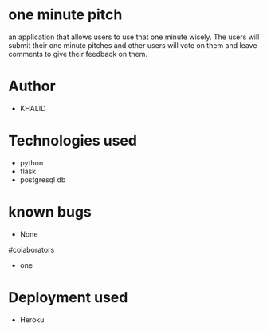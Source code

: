 # one minute pitch
an application that allows users to use that one minute wisely. The users will submit their one minute pitches and other users will vote on them and leave comments to give their feedback on them.
# Author
 * KHALID


# Technologies used
  * python
  * flask
  * postgresql db

# known bugs
  * None

#colaborators
 * one

# Deployment used
* Heroku 
